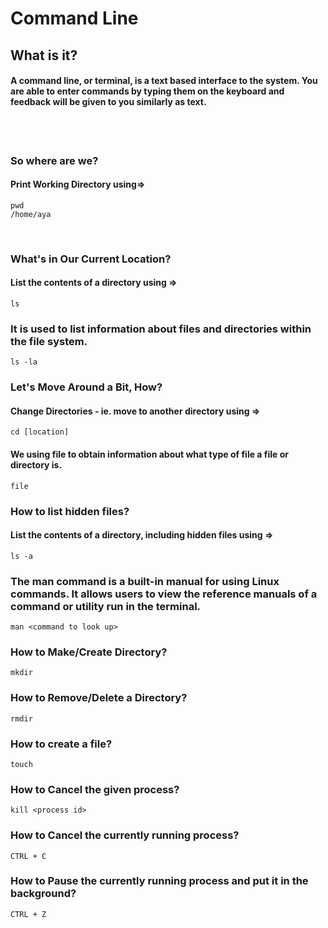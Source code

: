 # Command Line

## What is it?
#### A command line, or terminal, is a text based interface to the system. You are able to enter commands by typing them on the keyboard and feedback will be given to you similarly as text.

<br><br>

### So where are we?
#### Print Working Directory using=>
```
pwd 
/home/aya
```
<br>

### What's in Our Current Location?
#### List the contents of a directory using =>
```
ls 
```

### It is used to list information about files and directories within the file system. 
```
ls -la 
```

### Let's Move Around a Bit, How?
#### Change Directories - ie. move to another directory using =>
```
cd [location] 
```
#### We using file to obtain information about what type of file a file or directory is.
```
file
```

### How to list hidden files?
#### List the contents of a directory, including hidden files using =>
```
ls -a
```


### The man command is a built-in manual for using Linux commands. It allows users to view the reference manuals of a command or utility run in the terminal.

```
man <command to look up>
```
### How to Make/Create Directory?
```
mkdir
```
### How to Remove/Delete a Directory?
```
rmdir
```
### How to create a file?
```
touch
```
### How to Cancel the given process?
```
kill <process id>
```
### How to Cancel the currently running process?
```
CTRL + C
```
### How to Pause the currently running process and put it in the background?
```
CTRL + Z
```